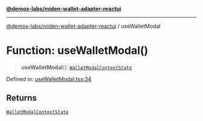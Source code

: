 [**@demox-labs/miden-wallet-adapter-reactui**](../README.md)

***

[@demox-labs/miden-wallet-adapter-reactui](../globals.md) / useWalletModal

# Function: useWalletModal()

> **useWalletModal**(): [`WalletModalContextState`](../interfaces/WalletModalContextState.md)

Defined in: [useWalletModal.tsx:34](https://github.com/demox-labs/miden-wallet-adapter/blob/945eae693dfd04e72f79c45431d1d0335907d921/packages/ui/src/useWalletModal.tsx#L34)

## Returns

[`WalletModalContextState`](../interfaces/WalletModalContextState.md)
